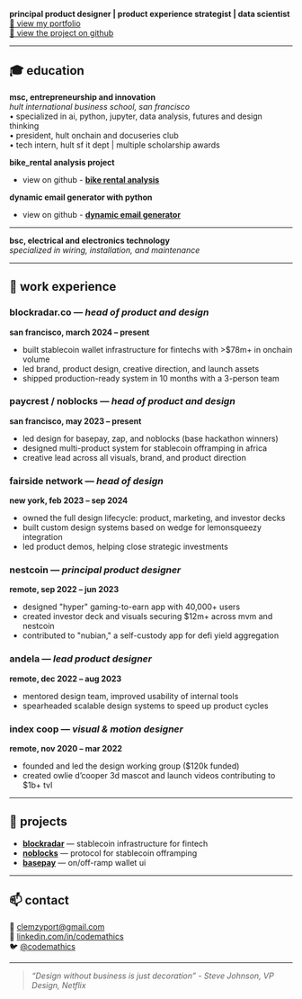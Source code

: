 **principal product designer | product experience strategist | data scientist**  
[🎨 view my portfolio](https://codemathics.design/portfolio)  
[📁 view the project on github](https://github.com/codemathics/portfolio)

---

## 🎓 education  
**msc, entrepreneurship and innovation**  
*hult international business school, san francisco*  
• specialized in ai, python, jupyter, data analysis, futures and design thinking  
• president, hult onchain and docuseries club  
• tech intern, hult sf it dept | multiple scholarship awards

**bike_rental analysis project**

- view on github - [**bike rental analysis**](https://github.com/codemathics/bike_dataAnalysis)

**dynamic email generator with python**

- view on github - [**dynamic email generator**](https://github.com/codemathics/dynamic_email_generator)
---

**bsc, electrical and electronics technology**  
*specialized in wiring, installation, and maintenance*

---

## 💼 work experience  

### blockradar.co — *head of product and design*  
**san francisco, march 2024 – present**  
- built stablecoin wallet infrastructure for fintechs with >$78m+ in onchain volume  
- led brand, product design, creative direction, and launch assets  
- shipped production-ready system in 10 months with a 3-person team  

### paycrest / noblocks — *head of product and design*  
**san francisco, may 2023 – present**  
- led design for basepay, zap, and noblocks (base hackathon winners)  
- designed multi-product system for stablecoin offramping in africa  
- creative lead across all visuals, brand, and product direction  

### fairside network — *head of design*  
**new york, feb 2023 – sep 2024**  
- owned the full design lifecycle: product, marketing, and investor decks  
- built custom design systems based on wedge for lemonsqueezy integration  
- led product demos, helping close strategic investments  

### nestcoin — *principal product designer*  
**remote, sep 2022 – jun 2023**  
- designed "hyper" gaming-to-earn app with 40,000+ users  
- created investor deck and visuals securing $12m+ across mvm and nestcoin  
- contributed to "nubian," a self-custody app for defi yield aggregation  

### andela — *lead product designer*  
**remote, dec 2022 – aug 2023**  
- mentored design team, improved usability of internal tools  
- spearheaded scalable design systems to speed up product cycles  

### index coop — *visual & motion designer*  
**remote, nov 2020 – mar 2022**  
- founded and led the design working group ($120k funded)  
- created owlie d’cooper 3d mascot and launch videos contributing to $1b+ tvl  

---

## 🚀 projects  

- [**blockradar**](https://blockradar.co) — stablecoin infrastructure for fintech  
- [**noblocks**](https://noblocks.xyz) — protocol for stablecoin offramping  
- [**basepay**](https://basepay.xyz) — on/off-ramp wallet ui

---

## 📫 contact  
📧 [clemzyport@gmail.com](mailto:clemzyport@gmail.com)  
🔗 [linkedin.com/in/codemathics](https://linkedin.com/in/codemathics)  
🐦 [@codemathics](https://twitter.com/codemathics)

---

> *“Design without business is just decoration” - Steve Johnson, VP Design, Netflix*
